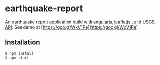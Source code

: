 # earthquake-report

An earthquake report application build with [angularjs](http://angularjs.org), [leafletjs](leafletjs.com/
) , and [USGS API](http://earthquake.usgs.gov/earthquakes/feed/v1.0/geojson.php). See demo at [https://goo.gl/WxV1Pe](https://goo.gl/WxV1Pe)

## Installation
```
$ npm install
$ npm start
```
